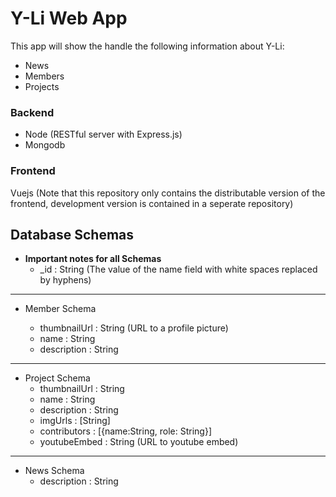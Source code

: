 # Y-Li Web App

This app will show the handle the following information about Y-Li:

- News
- Members
- Projects

### Backend

- Node (RESTful server with Express.js)
- Mongodb

### Frontend

Vuejs (Note that this repository only contains the distributable version of the frontend, development version is contained in a seperate repository)

## Database Schemas

- **Important notes for all Schemas**
  - \_id : String (The value of the name field with white spaces replaced by hyphens)

---

- Member Schema

  - thumbnailUrl : String (URL to a profile picture)
  - name : String
  - description : String

---

- Project Schema
  - thumbnailUrl : String
  - name : String
  - description : String
  - imgUrls : [String]
  - contributors : [{name:String, role: String}]
  - youtubeEmbed : String (URL to youtube embed)

---

- News Schema
  - description : String 
